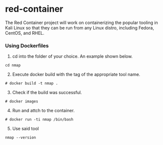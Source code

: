 # red-container
The Red Container project will work on containerizing the popular tooling in Kali Linux 
so that they can be run from any Linux distro, including Fedora, CentOS, and RHEL.

### Using Dockerfiles
1. cd into the folder of your choice. An example shown below.
```
cd nmap
```

2. Execute docker build with the tag of the appropriate tool name.
```
# docker build -t nmap .
```

3. Check if the build was successful.
```
# docker images
```

4. Run and attch to the container.

```
# docker run -ti nmap /bin/bash
```

5. Use said tool
```
nmap --version
```
